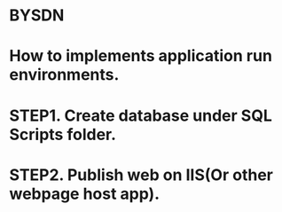 # BYSDN
# How to implements application run environments.
# STEP1. Create database under SQL Scripts folder.
# STEP2. Publish web on IIS(Or other webpage host app).
